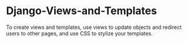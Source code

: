 # Django-Views-and-Templates
To create views and templates, use views to update objects and redirect users to other pages, and use CSS to stylize your templates.
